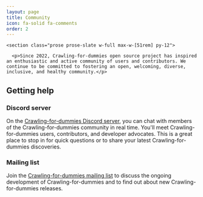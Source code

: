 ```yaml
---
layout: page
title: Community
icon: fa-solid fa-comments
order: 2
---
```


<main class="w-full max-w-[85rem] mx-auto px-4 sm:px-6 lg:px-8 md:flex gap-16 justify-center relative">

    <section class="prose prose-slate w-full max-w-[51rem] py-12">
      
      <p>Since 2022, Crawling-for-dummies open source project has inspired an enthusiastic and active community of users and contributors. We continue to be committed to fostering an open, welcoming, diverse, inclusive, and healthy community.</p>

<h2 id="getting-help">Getting help</h2>
<h3 id="discord-server">Discord server</h3>
<p>On the <a href="https://discord.gg/54m6XV6x">Crawling-for-dummies Discord server</a>, you can chat with members of the Crawling-for-dummies community in real time. You'll meet Crawling-for-dummies users, contributors, and developer advocates. This is a great place to stop in for quick questions or to share your latest Crawling-for-dummies discoveries.</p>
<h3 id="mailing-list">Mailing list</h3>
<p>Join the <a href="https://groups.google.com/g/crawling-for-dummies">Crawling-for-dummies mailing list</a> to discuss the ongoing development of Crawling-for-dummies and to find out about new Crawling-for-dummies releases.</p>
    </section>
  </main>